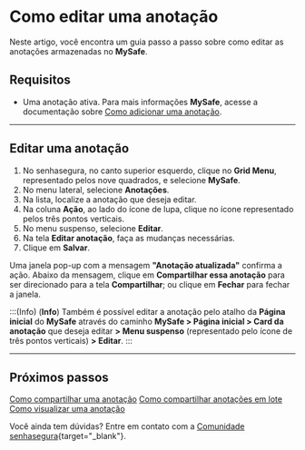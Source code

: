 # Como editar uma anotação

Neste artigo, você encontra um guia passo a passo sobre como editar as anotações armazenadas no **MySafe**.

## Requisitos

* Uma anotação ativa. Para mais informações **MySafe**, acesse a documentação sobre [Como adicionar uma anotação](/v3-32/docs/pt/mysafe-notes-add).

***
## Editar uma anotação

1. No senhasegura, no canto superior esquerdo, clique no **Grid Menu**, representado pelos nove quadrados, e selecione **MySafe**.
2. No menu lateral, selecione **Anotações**.
3. Na lista, localize a anotação que deseja editar.
4. Na coluna **Ação**, ao lado do ícone de lupa, clique no ícone representado pelos três pontos verticais.
5. No menu suspenso, selecione **Editar**.
6. Na tela **Editar anotação**, faça as mudanças necessárias.
7. Clique em **Salvar**.

Uma janela pop-up com a mensagem **"Anotação atualizada"** confirma a ação. Abaixo da mensagem, clique em **Compartilhar essa anotação** para ser direcionado para a tela **Compartilhar**; ou clique em **Fechar** para fechar a janela.


:::(Info) (**Info**)
Também é possível editar a anotação pelo atalho da **Página inicial** do **MySafe** através do caminho **MySafe > Página inicial > Card da anotação** que deseja editar **> Menu suspenso** (representado pelo ícone de três pontos verticais) **> Editar**.
:::
***

## Próximos passos
[Como compartilhar uma anotação](/v3-32/docs/pt/mysafe-notes-share)
[Como compartilhar anotações em lote](/v3-32/docs/pt/mysafe-notes-batch-share)
[Como visualizar uma anotação](/v3-32/docs/pt/mysafe-notes-view)

Você ainda tem dúvidas? Entre em contato com a  [Comunidade senhasegura](https://community.senhasegura.io/){target="_blank"}.